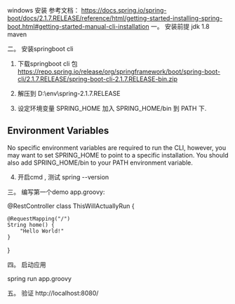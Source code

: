 windows 安装
参考文档： https://docs.spring.io/spring-boot/docs/2.1.7.RELEASE/reference/html/getting-started-installing-spring-boot.html#getting-started-manual-cli-installation
一。 安装前提
jdk 1.8
maven 

二。 安装springboot cli 
1. 下载springboot cli 包
https://repo.spring.io/release/org/springframework/boot/spring-boot-cli/2.1.7.RELEASE/spring-boot-cli-2.1.7.RELEASE-bin.zip

2. 解压到 D:\env\spring-2.1.7.RELEASE

3. 设定环境变量
SPRING_HOME
加入 SPRING_HOME/bin 到 PATH 下.

Environment Variables
---------------------
No specific environment variables are required to run the CLI, however, you may want to
set SPRING_HOME to point to a specific installation. You should also add SPRING_HOME/bin
to your PATH environment variable.

4. 开启cmd , 测试
spring --version

三。 编写第一个demo
app.groovy:  

@RestController
class ThisWillActuallyRun {

	@RequestMapping("/")
	String home() {
		"Hello World!"
	}

}


四。 启动应用

spring run app.groovy


五。 验证
http://localhost:8080/


